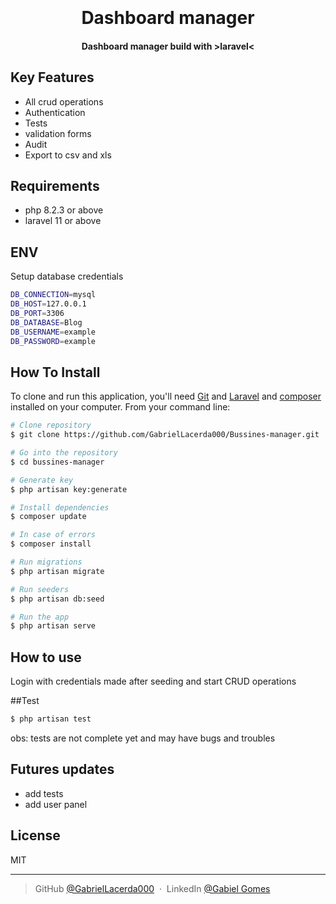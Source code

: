 
<h1 align="center">
  <br>
  <br>
  Dashboard manager
  <br>
</h1>

<h4 align="center">Dashboard manager build with >laravel< </h4>

## Key Features

* All crud operations
* Authentication
* Tests
* validation forms
* Audit
* Export to csv and xls

 ## Requirements
 * php 8.2.3 or above
 * laravel 11 or above
 

## ENV

Setup database credentials

```bash
DB_CONNECTION=mysql
DB_HOST=127.0.0.1
DB_PORT=3306
DB_DATABASE=Blog
DB_USERNAME=example   
DB_PASSWORD=example
```

## How To Install

To clone and run this application, you'll need [Git](https://git-scm.com) and [Laravel](https://laravel.com) and [composer](https://getcomposer.org) installed on your computer. From your command line:

```bash
# Clone repository
$ git clone https://github.com/GabrielLacerda000/Bussines-manager.git

# Go into the repository
$ cd bussines-manager

# Generate key
$ php artisan key:generate

# Install dependencies
$ composer update

# In case of errors
$ composer install

# Run migrations
$ php artisan migrate

# Run seeders
$ php artisan db:seed

# Run the app
$ php artisan serve
```

## How to use
Login with credentials made after seeding and start CRUD operations

##Test
 
  ```bash
$ php artisan test
```
obs: tests are not complete yet and may have bugs and troubles

## Futures updates

* add tests
* add user panel

## License

MIT

---

> GitHub [@GabrielLacerda000](https://github.com/GabrielLacerda000) &nbsp;&middot;&nbsp;
> LinkedIn [@Gabiel Gomes](https://www.linkedin.com/in/gabriel-gomes-a646aa1b6/)

